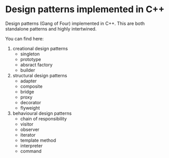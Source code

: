 # Design patterns implemented in C++

Design patterns (Gang of Four) implemented in C++. This are both standalone patterns and highly intertwined. 

You can find here:

1. creational design patterns
   * singleton
   * prototype
   * absract factory
   * builder 
1. structural design patterns
   * adapter
   * composite
   * bridge
   * proxy
   * decorator
   * flyweight
1. behavioural design patterns
   * chain of responsibility
   * visitor
   * observer 
   * iterator
   * template method
   * interpreter
   * command
   

